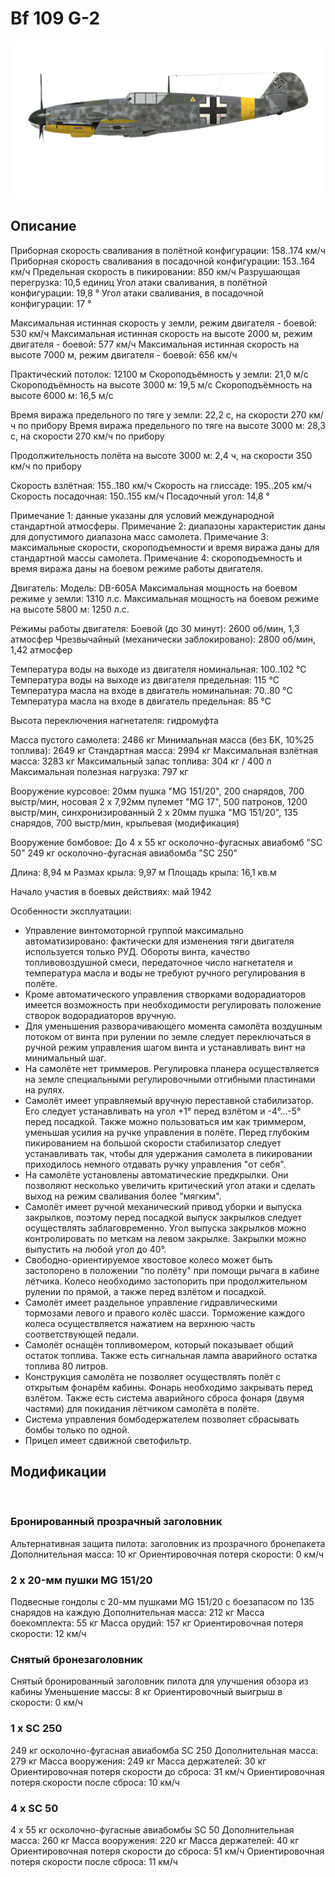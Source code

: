 # Bf 109 G-2

![bf109g2](../images/bf109g2.png)

## Описание

Приборная скорость сваливания в полётной конфигурации: 158..174 км/ч
Приборная скорость сваливания в посадочной конфигурации: 153..164 км/ч
Предельная скорость в пикировании: 850 км/ч
Разрушающая перегрузка: 10,5 единиц
Угол атаки сваливания, в полётной конфигурации: 19,8 °
Угол атаки сваливания, в посадочной конфигурации: 17 °

Максимальная истинная скорость у земли, режим двигателя - боевой: 530 км/ч
Максимальная истинная скорость на высоте 2000 м, режим двигателя - боевой: 577 км/ч
Максимальная истинная скорость на высоте 7000 м, режим двигателя - боевой: 656 км/ч

Практический потолок: 12100 м
Скороподъёмность у земли: 21,0 м/с
Скороподъёмность на высоте 3000 м: 19,5 м/с
Скороподъёмность на высоте 6000 м: 16,5 м/с

Время виража предельного по тяге у земли: 22,2 с, на скорости 270 км/ч по прибору
Время виража предельного по тяге на высоте 3000 м: 28,3 с, на скорости 270 км/ч по прибору

Продолжительность полёта на высоте 3000 м: 2,4 ч, на скорости 350 км/ч по прибору

Скорость взлётная: 155..180 км/ч
Скорость на глиссаде: 195..205 км/ч
Скорость посадочная: 150..155 км/ч
Посадочный угол: 14,8 °

Примечание 1: данные указаны для условий международной стандартной атмосферы.
Примечание 2: диапазоны характеристик даны для допустимого диапазона масс самолета.
Примечание 3: максимальные скорости, скороподъемности и время виража даны для стандартной массы самолета.
Примечание 4: скороподъемность и время виража даны на боевом режиме работы двигателя.

Двигатель:
Модель: DB-605A
Максимальная мощность на боевом режиме у земли: 1310 л.с.
Максимальная мощность на боевом режиме на высоте 5800 м: 1250 л.с.

Режимы работы двигателя:
Боевой (до 30 минут): 2600 об/мин, 1,3 атмосфер
Чрезвычайный (механически заблокировано): 2800 об/мин, 1,42 атмосфер

Температура воды на выходе из двигателя номинальная: 100..102 °С
Температура воды на выходе из двигателя предельная: 115 °С
Температура масла на входе в двигатель номинальная: 70..80 °С
Температура масла на входе в двигатель предельная: 85 °С

Высота переключения нагнетателя: гидромуфта 

Масса пустого самолета: 2486 кг
Минимальная масса (без БК, 10%25 топлива): 2649 кг
Стандартная масса: 2994 кг
Максимальная взлётная масса: 3283 кг
Максимальный запас топлива: 304 кг / 400 л
Максимальная полезная нагрузка: 797 кг

Вооружение курсовое:
20мм пушка "MG 151/20", 200 снарядов, 700 выстр/мин, носовая
2 x 7,92мм пулемет "MG 17", 500 патронов, 1200 выстр/мин, синхронизированный
2 x 20мм пушка "MG 151/20", 135 снарядов, 700 выстр/мин, крыльевая (модификация)

Вооружение бомбовое:
До 4 x 55 кг осколочно-фугасных авиабомб "SC 50"
249 кг осколочно-фугасная авиабомба "SC 250"

Длина: 8,94 м
Размах крыла: 9,97 м
Площадь крыла: 16,1 кв.м

Начало участия в боевых действиях: май 1942

Особенности эксплуатации:
- Управление винтомоторной группой максимально автоматизировано: фактически для изменения тяги двигателя используется только РУД. Обороты винта, качество топливовоздушной смеси, передаточное число нагнетателя и температура масла и воды не требуют ручного регулирования в полёте.
- Кроме автоматического управления створками водорадиаторов имеется возможность при необходимости регулировать положение створок водорадиаторов вручную.
- Для уменьшения разворачивающего момента самолёта воздушным потоком от винта при рулении по земле следует переключаться в ручной режим управления шагом винта и устанавливать винт на минимальный шаг.
- На самолёте нет триммеров. Регулировка планера осуществляется на земле специальными регулировочными отгибными пластинами на рулях.
- Самолёт имеет управляемый вручную переставной стабилизатор. Его следует устанавливать на угол +1° перед взлётом и -4°...-5° перед посадкой. Также можно пользоваться им как триммером, уменьшая усилия на ручке управления в полёте. Перед глубоким пикированием на большой скорости стабилизатор следует устанавливать так, чтобы для удержания самолета в пикировании приходилось немного отдавать ручку управления "от себя".
- На самолёте установлены автоматические предкрылки. Они позволяют несколько увеличить критический угол атаки и сделать выход на режим сваливания более "мягким".
- Самолёт имеет ручной механический привод уборки и выпуска закрылков, поэтому перед посадкой выпуск закрылков следует осуществлять заблаговременно. Угол выпуска закрылков можно контролировать по меткам на левом закрылке. Закрылки можно выпустить на любой угол до 40°.
- Свободно-ориентируемое хвостовое колесо может быть застопорено в положении "по полёту" при помощи рычага в кабине лётчика. Колесо необходимо застопорить при продолжительном рулении по прямой, а также перед взлётом и посадкой.
- Самолёт имеет раздельное управление гидравлическими тормозами левого и правого колёс шасси. Торможение каждого колеса осуществляется нажатием на верхнюю часть соответствующей педали.
- Самолёт оснащён топливомером, который показывает общий остаток топлива. Также есть сигнальная лампа аварийного остатка топлива 80 литров.
- Конструкция самолёта не позволяет осуществлять полёт с открытым фонарём кабины. Фонарь необходимо закрывать перед взлётом. Также есть система аварийного сброса фонаря (двумя частями) для покидания лётчиком самолёта в полёте.
- Система управления бомбодержателем позволяет сбрасывать бомбы только по одной.
- Прицел имеет сдвижной светофильтр.

## Модификации
﻿

### Бронированный прозрачный заголовник

Альтернативная защита пилота: заголовник из прозрачного бронепакета
Дополнительная масса: 10 кг
Ориентировочная потеря скорости: 0 км/ч

### 2 x 20-мм пушки MG 151/20

Подвесные гондолы с 20-мм пушками MG 151/20 с боезапасом по 135 снарядов на каждую
Дополнительная масса: 212 кг
Масса боекомплекта: 55 кг
Масса орудий: 157 кг
Ориентировочная потеря скорости: 12 км/ч﻿

### Снятый бронезаголовник

Снятый бронированный заголовник пилота для улучшения обзора из кабины
Уменьшение массы: 8 кг
Ориентировочный выигрыш в скорости: 0 км/ч

### 1 x SC 250

249 кг осколочно-фугасная авиабомба SC 250
Дополнительная масса: 279 кг
Масса вооружения: 249 кг
Масса держателей: 30 кг
Ориентировочная потеря скорости до сброса: 31 км/ч
Ориентировочная потеря скорости после сброса: 10 км/ч

### 4 x SC 50

4 x 55 кг осколочно-фугасные авиабомбы SC 50
Дополнительная масса: 260 кг
Масса вооружения: 220 кг
Масса держателей: 40 кг
Ориентировочная потеря скорости до сброса: 51 км/ч
Ориентировочная потеря скорости после сброса: 11 км/ч